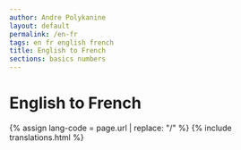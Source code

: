 ```yaml
---
author: Andre Polykanine
layout: default
permalink: /en-fr
tags: en fr english french
title: English to French
sections: basics numbers
---
```


# English to French

{% assign lang-code = page.url | replace: "/" %}
{% include translations.html %}
